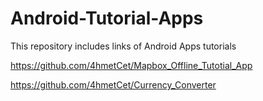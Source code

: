 # Android-Tutorial-Apps
This repository includes links of Android Apps tutorials

https://github.com/4hmetCet/Mapbox_Offline_Tutotial_App

https://github.com/4hmetCet/Currency_Converter

